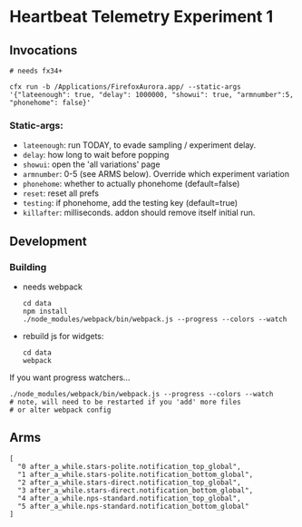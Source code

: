 Heartbeat Telemetry Experiment 1
=========================================================

## Invocations

```
# needs fx34+

cfx run -b /Applications/FirefoxAurora.app/ --static-args '{"lateenough": true, "delay": 1000000, "showui": true, "armnumber":5, "phonehome": false}'
```
### Static-args:

* `lateenough`:  run TODAY, to evade sampling / experiment delay.
* `delay`: how long to wait before popping
* `showui`:  open the 'all variations' page
* `armnumber`: 0-5 (see ARMS below).  Override which experiment variation
* `phonehome`: whether to actually phonehome (default=false)
* `reset`:  reset all prefs
* `testing`:  if phonehome, add the testing key (default=true)
* `killafter`:  milliseconds.  addon should remove itself initial run.



## Development

### Building

- needs webpack
  ```
  cd data
  npm install
  ./node_modules/webpack/bin/webpack.js --progress --colors --watch
  ```

- rebuild js for widgets:
  ```
  cd data
  webpack
  ```

If you want progress watchers...

  ```
  ./node_modules/webpack/bin/webpack.js --progress --colors --watch
  # note, will need to be restarted if you 'add' more files
  # or alter webpack config
  ```


## Arms


```
[
  "0 after_a_while.stars-polite.notification_top_global",
  "1 after_a_while.stars-polite.notification_bottom_global",
  "2 after_a_while.stars-direct.notification_top_global",
  "3 after_a_while.stars-direct.notification_bottom_global",
  "4 after_a_while.nps-standard.notification_top_global",
  "5 after_a_while.nps-standard.notification_bottom_global"
]

```
